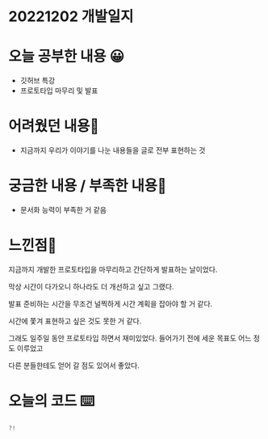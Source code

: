# 20221202 개발일지

# 오늘 공부한 내용 😀

- 깃허브 특강
- 프로토타입 마무리 및 발표

# 어려웠던 내용🤯

- 지금까지 우리가 이야기를 나눈 내용들을 글로 전부 표현하는 것

# 궁금한 내용 / 부족한 내용🤔

- 문서화 능력이 부족한 거 같음

# 느낀점🤨

지금까지 개발한 프로토타입을 마무리하고 간단하게 발표하는 날이었다.

막상 시간이 다가오니 하나라도 더 개선하고 싶고 그랬다.

발표 준비하는 시간을 무조건 널찍하게 시간 계획을 잡아야 할 거 같다.

시간에 쫓겨 표현하고 싶은 것도 못한 거 같다.

그래도 일주일 동안 프로토타입 하면서 재미있었다. 들어가기 전에 세운 목표도 어느 정도 이루었고

다른 분들한테도 얻어 갈 점도 있어서 좋았다.

# 오늘의 코드 ⌨️

```swift
?!
```